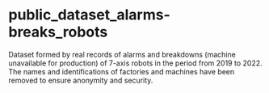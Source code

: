 # public_dataset_alarms-breaks_robots
Dataset formed by real records of alarms and breakdowns (machine unavailable for production) of 7-axis robots in the period from 2019 to 2022. The names and identifications of factories and machines have been removed to ensure anonymity and security.
